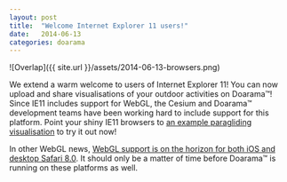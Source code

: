```yaml
---
layout: post
title:  "Welcome Internet Explorer 11 users!"
date:   2014-06-13
categories: doarama
---
```


![Overlap]({{ site.url }}/assets/2014-06-13-browsers.png)

We extend a warm welcome to users of Internet Explorer 11!  You can now upload and share visualisations of your outdoor activities on Doarama&trade;!
Since IE11 includes support for WebGL, the Cesium and Doarama&trade; development teams have been working hard to include support for this platform.
Point your shiny IE11 browsers to [an example paragliding visualisation](http://www.doarama.com/view/2171) to try it out now!

In other WebGL news, [WebGL support is on the horizon for both iOS and desktop Safari 8.0](http://caniuse.com/webgl).
It should only be a matter of time before Doarama&trade; is running on these platforms as well.
